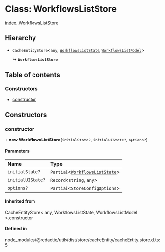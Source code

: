 # Class: WorkflowsListStore

[index](../wiki/index).[<internal>](../wiki/index.%3Cinternal%3E).WorkflowsListStore

## Hierarchy

- `CacheEntityStore`<`any`, [`WorkflowsListState`](../wiki/index.%3Cinternal%3E#workflowsliststate-1), [`WorkflowsListModel`](../wiki/index.%3Cinternal%3E#workflowslistmodel-1)\>

  ↳ **`WorkflowsListStore`**

## Table of contents

### Constructors

- [constructor](../wiki/index.%3Cinternal%3E.WorkflowsListStore#constructor-1)

## Constructors

### constructor

• **new WorkflowsListStore**(`initialState?`, `initialUIState?`, `options?`)

#### Parameters

| Name | Type |
| :------ | :------ |
| `initialState?` | `Partial`<[`WorkflowsListState`](../wiki/index.%3Cinternal%3E#workflowsliststate-1)\> |
| `initialUIState?` | `Record`<`string`, `any`\> |
| `options?` | `Partial`<`StoreConfigOptions`\> |

#### Inherited from

CacheEntityStore<
	any,
	WorkflowsListState,
	WorkflowsListModel
\>.constructor

#### Defined in

node_modules/@redactie/utils/dist/store/cacheEntity/cacheEntity.store.d.ts:5
